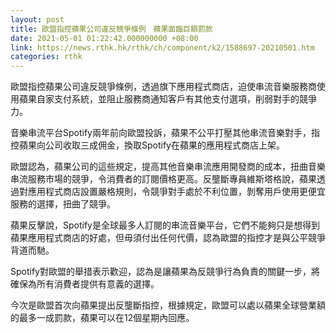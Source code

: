 ```yaml
---
layout: post
title: 歐盟指控蘋果公司違反競爭條例　蘋果面臨巨額罰款
date: 2021-05-01 01:22:42.000000000 +08:00
link: https://news.rthk.hk/rthk/ch/component/k2/1588697-20210501.htm
categories: rthk
---
```


歐盟指控蘋果公司違反競爭條例，透過旗下應用程式商店，迫使串流音樂服務商使用蘋果自家支付系統，並阻止服務商通知客戶有其他支付選項，削弱對手的競爭力。

音樂串流平台Spotify兩年前向歐盟投訴，蘋果不公平打壓其他串流音樂對手，指控蘋果向公司收取三成佣金，換取Spotify在蘋果的應用程式商店上架。

歐盟認為，蘋果公司的這些規定，提高其他音樂串流應用開發商的成本，扭曲音樂串流服務市場的競爭，令消費者的訂閱價格更高。反壟斷專員維斯塔格說，蘋果透過對應用程式商店設置嚴格規則，令競爭對手處於不利位置，剝奪用戶使用更便宜服務的選擇，扭曲了競爭。

蘋果反擊說，Spotify是全球最多人訂閱的串流音樂平台，它們不能夠只是想得到蘋果應用程式商店的好處，但毋須付出任何代價，認為歐盟的指控才是與公平競爭背道而馳。

Spotify對歐盟的舉措表示歡迎，認為是讓蘋果為反競爭行為負責的關鍵一步，將確保為所有消費者提供有意義的選擇。

今次是歐盟首次向蘋果提出反壟斷指控，根據規定，歐盟可以處以蘋果全球營業額的最多一成罰款，蘋果可以在12個星期內回應。
